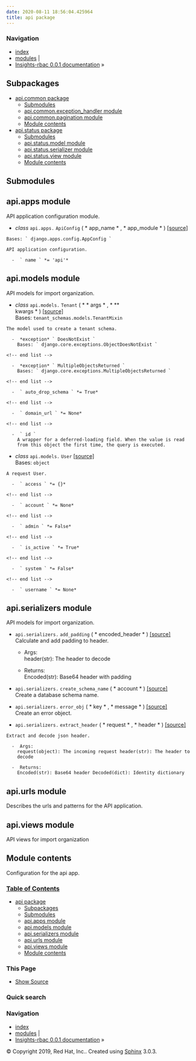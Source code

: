 ```yaml
---
date: 2020-08-11 18:56:04.425964
title: api package
---
```

### Navigation

  - [index](../../genindex/ "General Index")
  - [modules](../../py-modindex/ "Python Module Index") |
  - [Insights-rbac 0.0.1 documentation](../../index/) »


## Subpackages

  - [api.common package](../api.common/)
      - [Submodules](../api.common/#submodules)
      - [api.common.exception\_handler
        module](../api.common/#module-api.common.exception_handler)
      - [api.common.pagination
        module](../api.common/#module-api.common.pagination)
      - [Module contents](../api.common/#module-api.common)
  - [api.status package](../api.status/)
      - [Submodules](../api.status/#submodules)
      - [api.status.model
        module](../api.status/#module-api.status.model)
      - [api.status.serializer
        module](../api.status/#module-api.status.serializer)
      - [api.status.view module](../api.status/#module-api.status.view)
      - [Module contents](../api.status/#module-api.status)

## Submodules

## api.apps module

API application configuration module.

  -  *class* ` api.apps. ` ` ApiConfig `  (  * app\_name * , *
    app\_module *  )  [ \[source\] ](../../_modules/api/apps/#ApiConfig)
      
    Bases: ` django.apps.config.AppConfig `
    
    API application configuration.
    
      -  ` name ` *= 'api'* 

## api.models module

API models for import organization.

  -  *class* ` api.models. ` ` Tenant `  (  * \*   args * , * \*\*  
    kwargs *  )  [ \[source\] ](../../_modules/api/models/#Tenant)   
    Bases: ` tenant_schemas.models.TenantMixin `
    
    The model used to create a tenant schema.
    
      -  *exception* ` DoesNotExist `   
        Bases: ` django.core.exceptions.ObjectDoesNotExist `
    
    <!-- end list -->
    
      -  *exception* ` MultipleObjectsReturned `   
        Bases: ` django.core.exceptions.MultipleObjectsReturned `
    
    <!-- end list -->
    
      -  ` auto_drop_schema ` *= True* 
    
    <!-- end list -->
    
      -  ` domain_url ` *= None* 
    
    <!-- end list -->
    
      -  ` id `   
        A wrapper for a deferred-loading field. When the value is read
        from this object the first time, the query is executed.

<!-- end list -->

  -  *class* ` api.models. ` ` User ` [ \[source\]
    ](../../_modules/api/models/#User)   
    Bases: ` object `
    
    A request User.
    
      -  ` access ` *= {}* 
    
    <!-- end list -->
    
      -  ` account ` *= None* 
    
    <!-- end list -->
    
      -  ` admin ` *= False* 
    
    <!-- end list -->
    
      -  ` is_active ` *= True* 
    
    <!-- end list -->
    
      -  ` system ` *= False* 
    
    <!-- end list -->
    
      -  ` username ` *= None* 

## api.serializers module

API models for import organization.

  -  ` api.serializers. ` ` add_padding `  (  * encoded\_header *  )  [
    \[source\] ](../../_modules/api/serializers/#add_padding)   
    Calculate and add padding to header.
    
      -  Args:   
        header(str): The header to decode
    
      -  Returns:   
        Encoded(str): Base64 header with padding

<!-- end list -->

  -  ` api.serializers. ` ` create_schema_name `  (  * account *  )  [
    \[source\] ](../../_modules/api/serializers/#create_schema_name)   
    Create a database schema name.

<!-- end list -->

  -  ` api.serializers. ` ` error_obj `  (  * key * , * message *  )  [
    \[source\] ](../../_modules/api/serializers/#error_obj)   
    Create an error object.

<!-- end list -->

  -  ` api.serializers. ` ` extract_header `  (  * request * , * header
    *  )  [ \[source\] ](../../_modules/api/serializers/#extract_header)
      
    Extract and decode json header.
    
      -  Args:   
        request(object): The incoming request header(str): The header to
        decode
    
      -  Returns:   
        Encoded(str): Base64 header Decoded(dict): Identity dictionary

## api.urls module

Describes the urls and patterns for the API application.

## api.views module

API views for import organization

## Module contents

Configuration for the api app.

### [Table of Contents](../../index/)

  - [api package](#)
      - [Subpackages](#subpackages)
      - [Submodules](#submodules)
      - [api.apps module](#module-api.apps)
      - [api.models module](#module-api.models)
      - [api.serializers module](#module-api.serializers)
      - [api.urls module](#module-api.urls)
      - [api.views module](#module-api.views)
      - [Module contents](#module-api)

### This Page

  - [Show Source](../../_sources/rbac/api.rst.txt)

### Quick search

### Navigation

  - [index](../../genindex/ "General Index")
  - [modules](../../py-modindex/ "Python Module Index") |
  - [Insights-rbac 0.0.1 documentation](../../index/) »

© Copyright 2019, Red Hat, Inc.. Created using
[Sphinx](http://sphinx-doc.org/) 3.0.3.